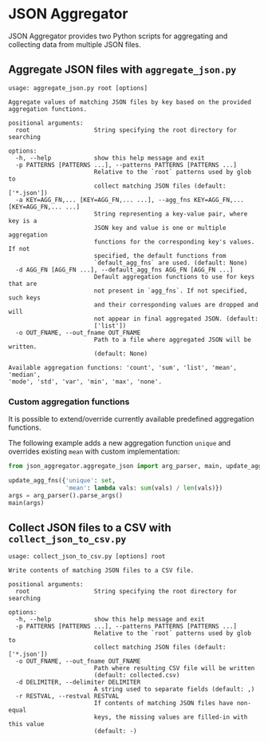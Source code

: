 # JSON Aggregator

JSON Aggregator provides two Python scripts for aggregating and collecting data from multiple JSON files.

## Aggregate JSON files with `aggregate_json.py`

```
usage: aggregate_json.py root [options]

Aggregate values of matching JSON files by key based on the provided
aggregation functions.

positional arguments:
  root                  String specifying the root directory for searching

options:
  -h, --help            show this help message and exit
  -p PATTERNS [PATTERNS ...], --patterns PATTERNS [PATTERNS ...]
                        Relative to the `root` patterns used by glob to
                        collect matching JSON files (default: ['*.json'])
  -a KEY=AGG_FN,... [KEY=AGG_FN,... ...], --agg_fns KEY=AGG_FN,... [KEY=AGG_FN,... ...]
                        String representing a key-value pair, where key is a
                        JSON key and value is one or multiple aggregation
                        functions for the corresponding key's values. If not
                        specified, the default functions from
                        `default_agg_fns` are used. (default: None)
  -d AGG_FN [AGG_FN ...], --default_agg_fns AGG_FN [AGG_FN ...]
                        Default aggregation functions to use for keys that are
                        not present in `agg_fns`. If not specified, such keys
                        and their corresponding values are dropped and will
                        not appear in final aggregated JSON. (default:
                        ['list'])
  -o OUT_FNAME, --out_fname OUT_FNAME
                        Path to a file where aggregated JSON will be written.
                        (default: None)

Available aggregation functions: 'count', 'sum', 'list', 'mean', 'median',
'mode', 'std', 'var', 'min', 'max', 'none'.
```

### Custom aggregation functions

It is possible to extend/override currently available predefined aggregation functions.

The following example adds a new aggregation function `unique` and overrides existing `mean` with custom implementation:

```python
from json_aggregator.aggregate_json import arg_parser, main, update_agg_fns

update_agg_fns({'unique': set, 
                'mean': lambda vals: sum(vals) / len(vals)})
args = arg_parser().parse_args()
main(args)
```



## Collect JSON files to a CSV with `collect_json_to_csv.py`

```
usage: collect_json_to_csv.py [options] root

Write contents of matching JSON files to a CSV file.

positional arguments:
  root                  String specifying the root directory for searching

options:
  -h, --help            show this help message and exit
  -p PATTERNS [PATTERNS ...], --patterns PATTERNS [PATTERNS ...]
                        Relative to the `root` patterns used by glob to
                        collect matching JSON files (default: ['*.json'])
  -o OUT_FNAME, --out_fname OUT_FNAME
                        Path where resulting CSV file will be written
                        (default: collected.csv)
  -d DELIMITER, --delimiter DELIMITER
                        A string used to separate fields (default: ,)
  -r RESTVAL, --restval RESTVAL
                        If contents of matching JSON files have non-equal
                        keys, the missing values are filled-in with this value
                        (default: -)
```
